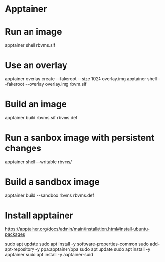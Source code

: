 # Apptainer

# Run an image
apptainer shell rbvms.sif

# Use an overlay
apptainer overlay create --fakeroot --size 1024 overlay.img
apptainer shell --fakeroot --overlay overlay.img rbvm.sif

# Build an image
apptainer build rbvms.sif rbvms.def




# Run a sanbox image with persistent changes
apptainer shell --writable rbvms/


# Build a sandbox image
apptainer build --sandbox rbvms rbvms.def




# Install apptainer
https://apptainer.org/docs/admin/main/installation.html#install-ubuntu-packages

sudo apt update
sudo apt install -y software-properties-common
sudo add-apt-repository -y ppa:apptainer/ppa
sudo apt update
sudo apt install -y apptainer
sudo apt install -y apptainer-suid


